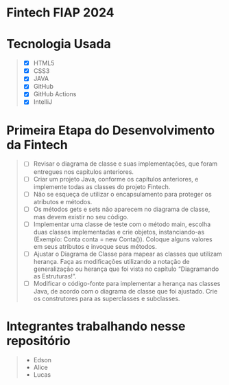 # Fintech FIAP 2024 

# Tecnologia Usada
> - [x] HTML5
> - [x] CSS3
> - [x] JAVA
> - [x] GitHub
> - [x] GitHub Actions
> - [x] IntelliJ

# Primeira Etapa do Desenvolvimento da Fintech 

> - [ ] Revisar o diagrama de classe e suas implementações, que foram entregues nos capítulos anteriores.
> - [ ] Criar um projeto Java, conforme os capítulos anteriores, e implemente todas as classes do projeto Fintech.
> - [ ] Não se esqueça de utilizar o encapsulamento para proteger os atributos e métodos.
> - [ ] Os métodos gets e sets não aparecem no diagrama de classe, mas devem existir no seu código.
> - [ ] Implementar uma classe de teste com o método main, escolha duas classes implementadas e crie objetos, instanciando-as (Exemplo: Conta conta = new Conta()). Coloque alguns valores em seus atributos e invoque seus métodos.
> - [ ] Ajustar o Diagrama de Classe para mapear as classes que utilizam herança. Faça as modificações utilizando a notação de generalização ou herança que foi vista no capítulo “Diagramando as Estruturas!”.
> - [ ] Modificar o código-fonte para implementar a herança nas classes Java, de acordo com o diagrama de classe que foi ajustado. Crie os construtores para as superclasses e subclasses.

# Integrantes trabalhando nesse repositório

> - Edson
> - Alice
> - Lucas 

